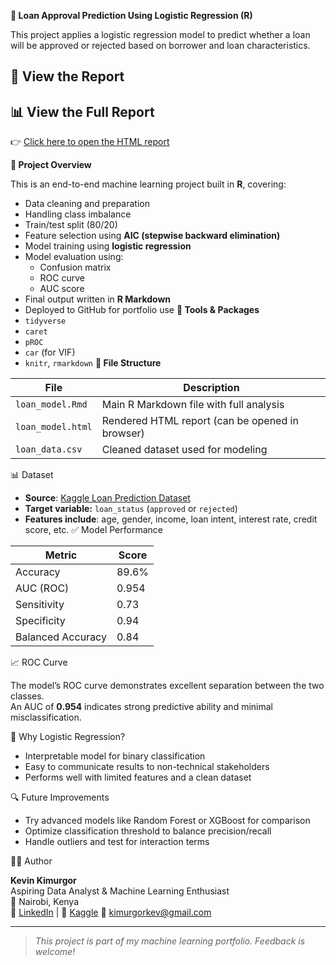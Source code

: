 **🏦 Loan Approval Prediction Using Logistic Regression (R)**

This project applies a logistic regression model to predict whether a loan will be approved or rejected based on borrower and loan characteristics.
## 🔗 View the Report

## 📊 View the Full Report

👉 [Click here to open the HTML report](https://kimukev.github.io/first/loan_model.html)



**📌 Project Overview**

This is an end-to-end machine learning project built in **R**, covering:

- Data cleaning and preparation  
- Handling class imbalance  
- Train/test split (80/20)
- Feature selection using **AIC (stepwise backward elimination)**
- Model training using **logistic regression**
- Model evaluation using:
  - Confusion matrix
  - ROC curve
  - AUC score
- Final output written in **R Markdown**  
- Deployed to GitHub for portfolio use
**🧰 Tools & Packages**
- `tidyverse`
- `caret`
- `pROC`
- `car` (for VIF)
- `knitr`, `rmarkdown`
**📁 File Structure**

| File              | Description                                 |
|-------------------|---------------------------------------------|
| `loan_model.Rmd`  | Main R Markdown file with full analysis     |
| `loan_model.html` | Rendered HTML report (can be opened in browser) |
| `loan_data.csv`   | Cleaned dataset used for modeling           |
📊 Dataset

- **Source**: [Kaggle Loan Prediction Dataset](https://www.kaggle.com/)
- **Target variable:** `loan_status` (`approved` or `rejected`)
- **Features include**: age, gender, income, loan intent, interest rate, credit score, etc.
  ✅ Model Performance

| Metric             | Score   |
|--------------------|---------|
| Accuracy           | 89.6%   |
| AUC (ROC)          | 0.954   |
| Sensitivity        | 0.73    |
| Specificity        | 0.94    |
| Balanced Accuracy  | 0.84    |

📈 ROC Curve

The model’s ROC curve demonstrates excellent separation between the two classes.  
An AUC of **0.954** indicates strong predictive ability and minimal misclassification.

🎯 Why Logistic Regression?

- Interpretable model for binary classification
- Easy to communicate results to non-technical stakeholders
- Performs well with limited features and a clean dataset

🔍 Future Improvements

- Try advanced models like Random Forest or XGBoost for comparison  
- Optimize classification threshold to balance precision/recall  
- Handle outliers and test for interaction terms

 🧑‍💻 Author

**Kevin Kimurgor**  
Aspiring Data Analyst & Machine Learning Enthusiast  
📍 Nairobi, Kenya  
💼 [LinkedIn](https://www.linkedin.com/) | 🧠 [Kaggle](https://www.kaggle.com/) 
📧 kimurgorkev@gmail.com

---

> _This project is part of my machine learning portfolio. Feedback is welcome!_
